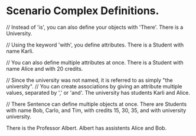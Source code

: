 # Scenario Complex Definitions.

// Instead of 'is', you can also define your objects with 'There'.
There is a University.

// Using the keyword 'with', you define attributes.
There is a Student with name Karli.

// You can also define multiple attributes at once.
There is a Student with name Alice and with 20 credits.

// Since the university was not named, it is referred to as simply "the university".
// You can create associations by giving an attribute multiple values, separated by ',' or 'and'.
The university has students Karli and Alice.

// There Sentence can define multiple objects at once.
There are Students
with name Bob, Carlo, and Tim,
with credits 15, 30, 35,
and with university university.

There is the Professor Albert. 
Albert has assistents Alice and Bob. 